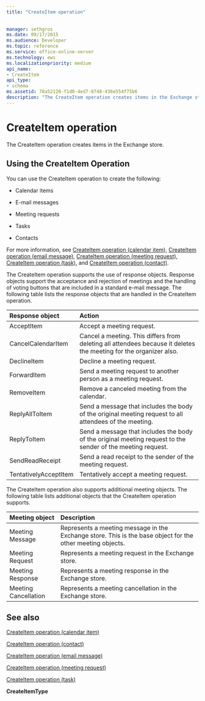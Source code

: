 ```yaml
---
title: "CreateItem operation"
 
 
manager: sethgros
ms.date: 09/17/2015
ms.audience: Developer
ms.topic: reference
ms.service: office-online-server
ms.technology: ews
ms.localizationpriority: medium
api_name:
- CreateItem
api_type:
- schema
ms.assetid: 78a52120-f1d0-4ed7-8748-436e554f75b6
description: "The CreateItem operation creates items in the Exchange store."
---
```


# CreateItem operation

The CreateItem operation creates items in the Exchange store.
  
## Using the CreateItem Operation

You can use the CreateItem operation to create the following:
  
- Calendar items
    
- E-mail messages
    
- Meeting requests
    
- Tasks
    
- Contacts
    
For more information, see [CreateItem operation (calendar item)](createitem-operation-calendar-item.md), [CreateItem operation (email message)](createitem-operation-email-message.md), [CreateItem operation (meeting request)](createitem-operation-meeting-request.md), [CreateItem operation (task)](createitem-operation-task.md), and [CreateItem operation (contact)](createitem-operation-contact.md).
  
The CreateItem operation supports the use of response objects. Response objects support the acceptance and rejection of meetings and the handling of voting buttons that are included in a standard e-mail message. The following table lists the response objects that are handled in the CreateItem operation.
  
|**Response object**|**Action**|
|:-----|:-----|
|AcceptItem  <br/> |Accept a meeting request.  <br/> |
|CancelCalendarItem  <br/> |Cancel a meeting. This differs from deleting all attendees because it deletes the meeting for the organizer also.  <br/> |
|DeclineItem  <br/> |Decline a meeting request.  <br/> |
|ForwardItem  <br/> |Send a meeting request to another person as a meeting request.  <br/> |
|RemoveItem  <br/> |Remove a canceled meeting from the calendar.  <br/> |
|ReplyAllToItem  <br/> |Send a message that includes the body of the original meeting request to all attendees of the meeting.  <br/> |
|ReplyToItem  <br/> |Send a message that includes the body of the original meeting request to the sender of the meeting request.  <br/> |
|SendReadReceipt  <br/> |Send a read receipt to the sender of the meeting request.  <br/> |
|TentativelyAcceptItem  <br/> |Tentatively accept a meeting request.  <br/> |
   
The CreateItem operation also supports additional meeting objects. The following table lists additional objects that the CreateItem operation supports.
  
|**Meeting object**|**Description**|
|:-----|:-----|
|Meeting Message  <br/> |Represents a meeting message in the Exchange store. This is the base object for the other meeting objects.  <br/> |
|Meeting Request  <br/> |Represents a meeting request in the Exchange store.  <br/> |
|Meeting Response  <br/> |Represents a meeting response in the Exchange store.  <br/> |
|Meeting Cancellation  <br/> |Represents a meeting cancellation in the Exchange store.  <br/> |
   
## See also



[CreateItem operation (calendar item)](createitem-operation-calendar-item.md)
  
[CreateItem operation (contact)](createitem-operation-contact.md)
  
[CreateItem operation (email message)](createitem-operation-email-message.md)
  
[CreateItem operation (meeting request)](createitem-operation-meeting-request.md)
  
[CreateItem operation (task)](createitem-operation-task.md)
  
 **CreateItemType**

